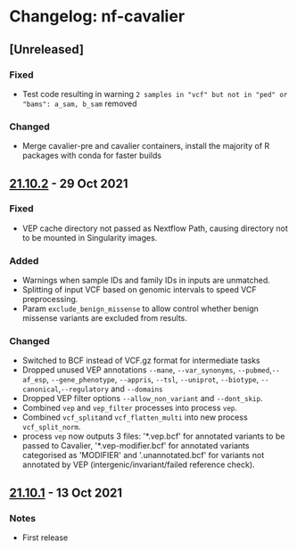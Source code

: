 # Changelog: nf-cavalier
<!--- https://keepachangelog.com/en/1.0.0/ --->

## [Unreleased]
### Fixed
- Test code resulting in warning `2 samples in "vcf" but not in "ped" or "bams": a_sam, b_sam` removed
### Changed
- Merge cavalier-pre and cavalier containers, install the majority of R packages with conda for faster builds

## [21.10.2](https://github.com/bahlolab/nf-cavalier/releases/tag/21.10.2) - 29 Oct 2021
### Fixed
- VEP cache directory not passed as Nextflow Path, causing directory not to be mounted in Singularity images.
### Added
- Warnings when sample IDs and family IDs in inputs are unmatched.
- Splitting of input VCF based on genomic intervals to speed VCF preprocessing.
- Param `exclude_benign_missense` to allow control whether benign missense variants are excluded from results.
### Changed
- Switched to BCF instead of VCF.gz format for intermediate tasks
- Dropped unused VEP annotations `--mane`, `--var_synonyms`, `--pubmed`,`--af_esp`, `--gene_phenotype`, `--appris`,
  `--tsl`, `--uniprot`, `--biotype`, `--canonical`,`--regulatory` and `--domains`
- Dropped VEP filter options `--allow_non_variant` and `--dont_skip`.
- Combined `vep` and `vep_filter` processes into process `vep`.
- Combined `vcf_split`and `vcf_flatten_multi` into new process `vcf_split_norm`. 
- process `vep` now outputs 3 files: '\*.vep.bcf' for annotated variants to be passed to Cavalier, '\*.vep-modifier.bcf'
for annotated variants categorised as 'MODIFIER' and '.unannotated.bcf' for variants not annotated by VEP
(intergenic/invariant/failed reference check).

## [21.10.1](https://github.com/bahlolab/nf-cavalier/releases/tag/21.10.1) - 13 Oct 2021
### Notes
- First release